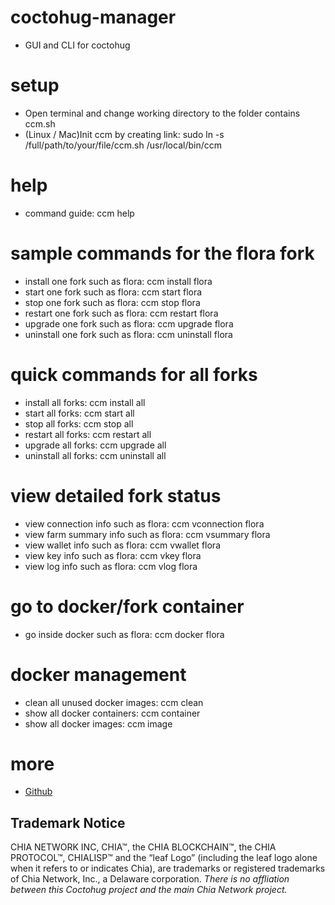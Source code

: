 # coctohug-manager
- GUI and CLI for coctohug

# setup
- Open terminal and change working directory to the folder contains ccm.sh
- (Linux / Mac)Init ccm by creating link: sudo ln -s /full/path/to/your/file/ccm.sh /usr/local/bin/ccm

# help
- command guide: ccm help

# sample commands for the flora fork
- install one fork such as flora: ccm install flora
- start one fork such as flora: ccm start flora
- stop one fork such as flora: ccm stop flora
- restart one fork such as flora: ccm restart flora
- upgrade one fork such as flora: ccm upgrade flora
- uninstall one fork such as flora: ccm uninstall flora

# quick commands for all forks
- install all forks: ccm install all
- start all forks: ccm start all
- stop all forks: ccm stop all
- restart all forks: ccm restart all
- upgrade all forks: ccm upgrade all
- uninstall all forks: ccm uninstall all

# view detailed fork status
- view connection info such as flora: ccm vconnection flora
- view farm summary info such as flora: ccm vsummary flora
- view wallet info such as flora: ccm vwallet flora
- view key info such as flora: ccm vkey flora
- view log info such as flora: ccm vlog flora


# go to docker/fork container
- go inside docker such as flora: ccm docker flora


# docker management
- clean all unused docker images: ccm clean
- show all docker containers: ccm container
- show all docker images: ccm image

# more
- [Github](https://github.com/raingggg/coctohug-manager)

## Trademark Notice
CHIA NETWORK INC, CHIA™, the CHIA BLOCKCHAIN™, the CHIA PROTOCOL™, CHIALISP™ and the “leaf Logo” (including the leaf logo alone when it refers to or indicates Chia), are trademarks or registered trademarks of Chia Network, Inc., a Delaware corporation. *There is no affliation between this Coctohug project and the main Chia Network project.*
 
 
 
 
